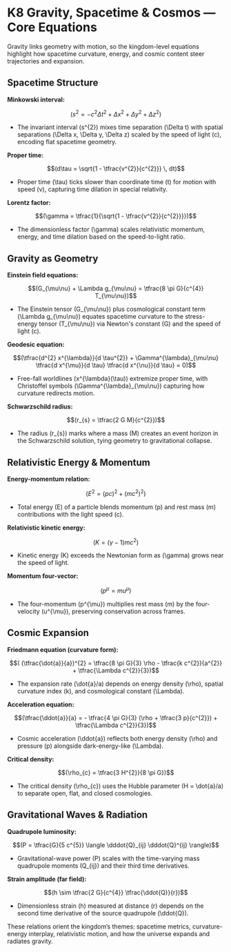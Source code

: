 # K8 Gravity, Spacetime & Cosmos — Core Equations

Gravity links geometry with motion, so the kingdom-level equations highlight how spacetime curvature, energy, and cosmic content steer trajectories and expansion.

## Spacetime Structure
**Minkowski interval:**

$$(s^{2} = - c^{2} \Delta t^{2} + \Delta x^{2} + \Delta y^{2} + \Delta z^{2})$$

- The invariant interval \(s^{2}\) mixes time separation \(\Delta t\) with spatial separations \(\Delta x, \Delta y, \Delta z\) scaled by the speed of light \(c\), encoding flat spacetime geometry.

**Proper time:**

$$(d\tau = \sqrt{1 - \tfrac{v^{2}}{c^{2}}} \, dt)$$

- Proper time \(\tau\) ticks slower than coordinate time \(t\) for motion with speed \(v\), capturing time dilation in special relativity.

**Lorentz factor:**

$$(\gamma = \tfrac{1}{\sqrt{1 - \tfrac{v^{2}}{c^{2}}}})$$

- The dimensionless factor \(\gamma\) scales relativistic momentum, energy, and time dilation based on the speed-to-light ratio.

## Gravity as Geometry
**Einstein field equations:**

$$(G_{\mu\nu} + \Lambda g_{\mu\nu} = \tfrac{8 \pi G}{c^{4}} T_{\mu\nu})$$

- The Einstein tensor \(G_{\mu\nu}\) plus cosmological constant term \(\Lambda g_{\mu\nu}\) equates spacetime curvature to the stress-energy tensor \(T_{\mu\nu}\) via Newton's constant \(G\) and the speed of light \(c\).

**Geodesic equation:**

$$(\tfrac{d^{2} x^{\lambda}}{d \tau^{2}} + \Gamma^{\lambda}_{\mu\nu} \tfrac{d x^{\mu}}{d \tau} \tfrac{d x^{\nu}}{d \tau} = 0)$$

- Free-fall worldlines \(x^{\lambda}(\tau)\) extremize proper time, with Christoffel symbols \(\Gamma^{\lambda}_{\mu\nu}\) capturing how curvature redirects motion.

**Schwarzschild radius:**

$$(r_{s} = \tfrac{2 G M}{c^{2}})$$

- The radius \(r_{s}\) marks where a mass \(M\) creates an event horizon in the Schwarzschild solution, tying geometry to gravitational collapse.

## Relativistic Energy & Momentum
**Energy-momentum relation:**

$$(E^{2} = (p c)^{2} + (m c^{2})^{2})$$

- Total energy \(E\) of a particle blends momentum \(p\) and rest mass \(m\) contributions with the light speed \(c\).

**Relativistic kinetic energy:**

$$(K = (\gamma - 1) m c^{2})$$

- Kinetic energy \(K\) exceeds the Newtonian form as \(\gamma\) grows near the speed of light.

**Momentum four-vector:**

$$(p^{\mu} = m u^{\mu})$$

- The four-momentum \(p^{\mu}\) multiplies rest mass \(m\) by the four-velocity \(u^{\mu}\), preserving conservation across frames.

## Cosmic Expansion
**Friedmann equation (curvature form):**

$$( (\tfrac{\dot{a}}{a})^{2} = \tfrac{8 \pi G}{3} \rho - \tfrac{k c^{2}}{a^{2}} + \tfrac{\Lambda c^{2}}{3})$$

- The expansion rate \(\dot{a}/a\) depends on energy density \(\rho\), spatial curvature index \(k\), and cosmological constant \(\Lambda\).

**Acceleration equation:**

$$(\tfrac{\ddot{a}}{a} = - \tfrac{4 \pi G}{3} (\rho + \tfrac{3 p}{c^{2}}) + \tfrac{\Lambda c^{2}}{3})$$

- Cosmic acceleration \(\ddot{a}\) reflects both energy density \(\rho\) and pressure \(p\) alongside dark-energy-like \(\Lambda\).

**Critical density:**

$$(\rho_{c} = \tfrac{3 H^{2}}{8 \pi G})$$

- The critical density \(\rho_{c}\) uses the Hubble parameter \(H = \dot{a}/a\) to separate open, flat, and closed cosmologies.

## Gravitational Waves & Radiation
**Quadrupole luminosity:**

$$(P = \tfrac{G}{5 c^{5}} \langle \dddot{Q}_{ij} \dddot{Q}^{ij} \rangle)$$

- Gravitational-wave power \(P\) scales with the time-varying mass quadrupole moments \(Q_{ij}\) and their third time derivatives.

**Strain amplitude (far field):**

$$(h \sim \tfrac{2 G}{c^{4}} \tfrac{\ddot{Q}}{r})$$

- Dimensionless strain \(h\) measured at distance \(r\) depends on the second time derivative of the source quadrupole \(\ddot{Q}\).

These relations orient the kingdom’s themes: spacetime metrics, curvature-energy interplay, relativistic motion, and how the universe expands and radiates gravity.
